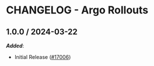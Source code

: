 # CHANGELOG - Argo Rollouts

<!-- towncrier release notes start -->

## 1.0.0 / 2024-03-22

***Added***:

* Initial Release ([#17006](https://github.com/DataDog/integrations-core/pull/17006))
